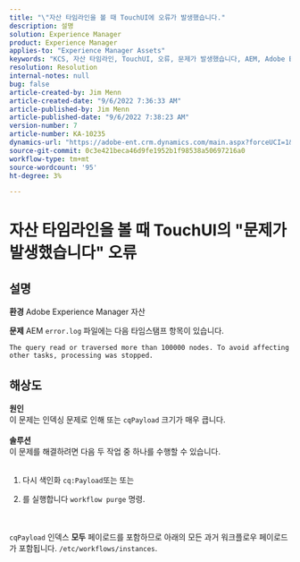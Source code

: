 ```yaml
---
title: "\"자산 타임라인을 볼 때 TouchUI에 오류가 발생했습니다."
description: 설명
solution: Experience Manager
product: Experience Manager
applies-to: "Experience Manager Assets"
keywords: "KCS, 자산 타임라인, TouchUI, 오류, 문제가 발생했습니다, AEM, Adobe Experience Manager, 6.3"
resolution: Resolution
internal-notes: null
bug: false
article-created-by: Jim Menn
article-created-date: "9/6/2022 7:36:33 AM"
article-published-by: Jim Menn
article-published-date: "9/6/2022 7:38:23 AM"
version-number: 7
article-number: KA-10235
dynamics-url: "https://adobe-ent.crm.dynamics.com/main.aspx?forceUCI=1&pagetype=entityrecord&etn=knowledgearticle&id=8dbc5d9e-b62d-ed11-9db1-0022480866ad"
source-git-commit: 0c3e421beca46d9fe1952b1f98538a50697216a0
workflow-type: tm+mt
source-wordcount: '95'
ht-degree: 3%

---
```


# 자산 타임라인을 볼 때 TouchUI의 &quot;문제가 발생했습니다&quot; 오류

## 설명


<b>환경</b>
Adobe Experience Manager 자산

<b>문제</b>
AEM `error.log` 파일에는 다음 타임스탬프 항목이 있습니다.


```
The query read or traversed more than 100000 nodes. To avoid affecting other tasks, processing was stopped.
```



## 해상도

<b>원인</b><br>이 문제는 인덱싱 문제로 인해 또는 `cqPayload` 크기가 매우 큽니다. <br> <br><b>솔루션</b><br>이 문제를 해결하려면 다음 두 작업 중 하나를 수행할 수 있습니다. <br> <br>
1. 다시 색인화 `cq:Payload`또는 또는


2. 를 실행합니다 `workflow purge` 명령.

<br> <br>`cqPayload` 인덱스 <b>모두</b> 페이로드를 포함하므로 아래의 모든 과거 워크플로우 페이로드가 포함됩니다. `/etc/workflows/instances`.
